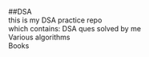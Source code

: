 ##DSA  
this is my DSA practice repo  
which contains:
DSA ques solved by me  
Various algorithms  
Books  

